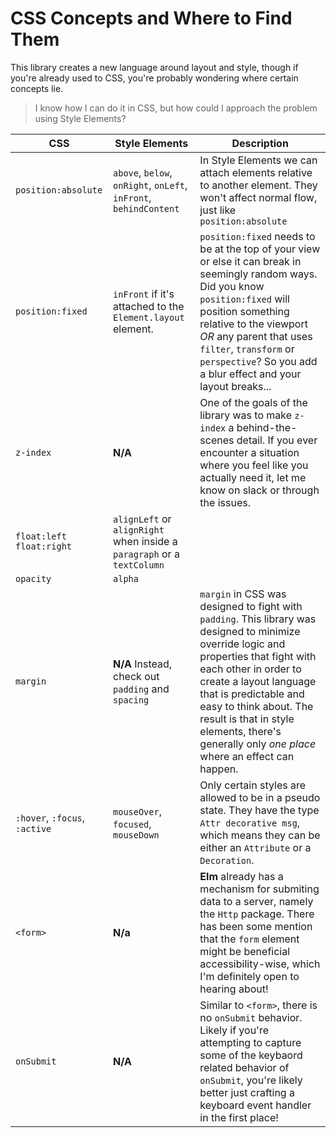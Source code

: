 # CSS Concepts and Where to Find Them

This library creates a new language around layout and style, though if you're already used to CSS, you're probably wondering where certain concepts lie.

> I know how I can do it in CSS, but how could I approach the problem using Style Elements?


CSS    |  Style Elements  | Description
-------|------------------|------------
`position:absolute` | `above`, `below`, `onRight`, `onLeft`, `inFront`, `behindContent` |  In Style Elements we can attach elements relative to another element.  They won't affect normal flow, just like `position:absolute`
`position:fixed` | `inFront` if it's attached to the `Element.layout` element.  |  `position:fixed` needs to be at the top of your view or else it can break in seemingly random ways.  Did you know `position:fixed` will position something relative to the viewport *OR* any parent that uses `filter`, `transform` or `perspective`?  So you add a blur effect and your layout breaks...
`z-index` | __N/A__  |  One of the goals of the library was to make `z-index` a behind-the-scenes detail.  If you ever encounter a situation where you feel like you actually need it, let me know on slack or through the issues.
`float:left` `float:right` | `alignLeft` or `alignRight` when inside a `paragraph` or a `textColumn` |
`opacity` | `alpha` |
`margin` | __N/A__  Instead, check out `padding` and `spacing` |  `margin` in CSS was designed to fight with `padding`.  This library was designed to minimize override logic and properties that fight with each other in order to create a layout language that is predictable and easy to think about.  The result is that in style elements, there's generally only *one place* where an effect can happen.
`:hover`, `:focus`, `:active` | `mouseOver`, `focused`, `mouseDown`  | Only certain styles are allowed to be in a pseudo state.  They have the type `Attr decorative msg`, which means they can be either an `Attribute` or a `Decoration`.
`<form>` | __N/a__ | __Elm__ already has a mechanism for submiting data to a server, namely the `Http` package.  There has been some mention that the `form` element might be beneficial accessibility-wise, which I'm definitely open to hearing about!
`onSubmit` | __N/A__ | Similar to `<form>`, there is no `onSubmit` behavior.  Likely if you're attempting to capture some of the keybaord related behavior of `onSubmit`, you're likely better just crafting a keyboard event handler in the first place!
